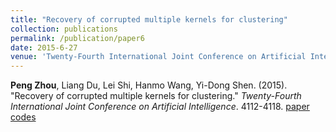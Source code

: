 ```yaml
---
title: "Recovery of corrupted multiple kernels for clustering"
collection: publications
permalink: /publication/paper6
date: 2015-6-27
venue: 'Twenty-Fourth International Joint Conference on Artificial Intelligence'
---
```

**Peng Zhou**, Liang Du, Lei Shi, Hanmo Wang, Yi-Dong Shen. (2015). &quot;Recovery of corrupted multiple kernels for clustering.&quot; <i>Twenty-Fourth International Joint Conference on Artificial Intelligence</i>. 4112-4118. [paper](http://Doctor-Nobody.github.io/papers/IJCAI2015-576.pdf) [codes](http://Doctor-Nobody.github.io/codes/RMKC.rar)